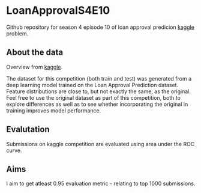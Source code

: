 # LoanApprovalS4E10
Github repository for season 4 episode 10 of loan approval predicion [kaggle](https://www.kaggle.com/competitions/playground-series-s4e10) problem.

## About the data

Overview from [kaggle](https://www.kaggle.com/competitions/playground-series-s4e10).


The dataset for this competition (both train and test) was generated from a deep learning model trained on the Loan Approval Prediction dataset. Feature distributions are close to, but not exactly the same, as the original. Feel free to use the original dataset as part of this competition, both to explore differences as well as to see whether incorporating the original in training improves model performance.


## Evalutation 

Submissions on kaggle competition are evaluated using area under the ROC curve.


## Aims 

I aim to get atleast 0.95 evaluation metric - relating to top 1000 submissions.


